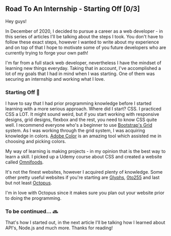 ## Road To An Internship - Starting Off [0/3]

Hey guys!

In December of 2020, I decided to pursue a career as a web developer - in this series of articles I'll be talking about the steps I took. You don't have to follow these exact steps, however I wanted to write about my experience and on top of that I hope to motivate some of you future developers who are currently trying to forge your own path!

I'm far from a full stack web developer, nevertheless I have the mindset of learning new things everyday. Taking that in account, I've accomplished a lot of my goals that I had in mind when I was starting. One of them was securing an internship and working what I love. 

### Starting Off 🌟

I have to say that I had prior programming knowledge before I started learning with a more serious approach. Where did I start? CSS. I practiced CSS a LOT. It might sound weird, but if you start working with responsive designs, grid designs, flexbox and the rest, you need to know CSS quite well. 
I recommend everyone who's a beginner to use [Bootstrap's Grid](https://getbootstrap.com/docs/4.0/layout/grid/) system. 
As I was working through the grid system, I was acquiring knowledge in colors.  [Adobe Color](https://color.adobe.com/) is an amazing tool which assisted me in choosing and picking colors. 

My way of learning is making projects - in my opinion that is the best way to learn a skill. I picked up a Udemy course about CSS and created a website called  [Omnifoods](https://aacevski.github.io/Omnifoods/). 

It's not the finest websites, however I acquired plenty of knowledge. Some other pretty useful websites if you're starting are
[Glyphs](https://css-tricks.com/snippets/html/glyphs/), [0to255](https://www.0to255.com/) and last but not least [Octopus](https://octopus.do/). 

I'm in love with Octopus since it makes sure you plan out your website prior to doing the programming. 

### To be continued... 🔜

That's how I started out, in the next article I'll be talking how I learned about API's, Node.js and much more. Thanks for reading!

